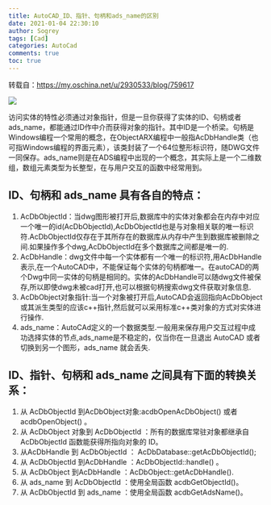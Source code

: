 ```yaml
---
title: AutoCAD_ID、指针、句柄和ads_name的区别
date: 2021-01-04 22:30:10
author: Sogrey
tags: [Cad]
categories: AutoCad
comments: true
toc: true
---
```


转载自：https://my.oschina.net/u/2930533/blog/759617

![ ](http://static.oschina.net/uploads/space/2016/1017/165317_6Tgq_2930533.png)

<!--more-->

访问实体的特性必须通过对象指针，但是一旦你获得了实体的ID、句柄或者ads_name，都能通过ID作中介而获得对象的指针。其中ID是一个桥梁。句柄是Windows编程一个常用的概念，在ObjectARX编程中一般指AcDbHandle类（也可指Windows编程的界面元素），该类封装了一个64位整形标识符，随DWG文件一同保存。ads_name则是在ADS编程中出现的一个概念，其实际上是一个二维数组，数组元素类型为长整型，在与用户交互的函数中经常用到。

## ID、句柄和 ads_name 具有各自的特点：

1. AcDbObjectId：当dwg图形被打开后,数据库中的实体对象都会在内存中对应一个唯一的id(AcDbObjectId),AcDbObjectId也是与对象相关联的唯一标识符.AcDbObjectId仅存在于其所存在的数据库从内存中产生到数据库被删除之间.如果操作多个dwg,AcDbObjectId在多个数据库之间都是唯一的.
2. AcDbHandle：dwg文件中每一个实体都有一个唯一的标识符,用AcDbHandle表示,在一个AutoCAD中，不能保证每个实体的句柄都唯一。在autoCAD的两个Dwg中同一实体的句柄是相同的。实体的AcDbHandle可以随dwg文件被保存,所以即使dwg未被cad打开,也可以根据句柄搜索dwg文件获取对象信息.
3. AcDbObject对象指针:当一个对象被打开后,AutoCAD会返回指向AcDbObject或其派生类型的应该c++指针,然后就可以采用标准c++类对象的方式对实体进行操作.
4. ads_name：AutoCAd定义的一个数据类型.一般用来保存用户交互过程中成功选择实体的节点,ads_name是不稳定的，仅当你在一旦退出 AutoCAD 或者切换到另一个图形，ads_name 就会丢失.

## ID、指针、句柄和 ads_name 之间具有下面的转换关系：

1. 从 AcDbObjectId 到AcDbObject对象:acdbOpenAcDbObject() 或者 acdbOpenObject() 。
2. 从 AcDbObject 对象到 AcDbObjectId ：所有的数据库常驻对象都继承自 AcDbObjectId 函数能获得所指向对象的 ID。
3. 从AcDbHandle 到 AcDbObjectId ： AcDbDatabase::getAcDbObjectId();
4. 从 AcDbObjectId 到AcDbHandle ：AcDbObjectId::handle() 。
5. 从 AcDbObject 到AcDbHandle ：AcDbObject::getAcDbHandle().
6. 从 ads_name 到 AcDbObjectId ：使用全局函数 acdbGetObjectId()。
7. 从 AcDbObjectId 到 ads_name ：使用全局函数 acdbGetAdsName()。
